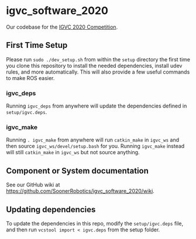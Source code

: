 # igvc_software_2020

Our codebase for the [IGVC 2020 Competition](http://www.igvc.org/).

## First Time Setup

Please run `sudo ./dev_setup.sh` from within the `setup` directory the first time you clone this repository to install the needed dependencies, install udev rules, and more automatically. This will also provide a few useful commands to make ROS easier.

### igvc_deps

Running `igvc_deps` from anywhere will update the dependencies defined in `setup/igvc.deps`.

### igvc_make

Running `. igvc_make` from anywhere will run `catkin_make` in `igvc_ws` and then source `igvc_ws/devel/setup.bash` for you. Running `igvc_make` instead will still `catkin_make` in `igvc_ws` but not source anything.

## Component or System documentation

See our GitHub wiki at https://github.com/SoonerRobotics/igvc_software_2020/wiki.

## Updating dependencies

To update the dependencies in this repo, modify the `setup/igvc.deps` file, and then run `vcstool import < igvc.deps` from the setup folder.